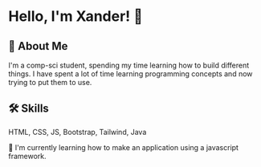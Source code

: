 
# Hello, I'm Xander! 👋



## 🚀 About Me
I'm a comp-sci student, spending my time learning how to build different things. I have spent a lot of time learning programming concepts and now trying to put them to use.


## 🛠 Skills
HTML, CSS, JS, Bootstrap, Tailwind, Java

🧠 I'm currently learning how to make an application using a javascript framework.
